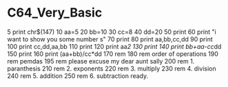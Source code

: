 # C64_Very_Basic

5 print chr$(147)
10 aa=5
20 bb=10
30 cc=8
40 dd=20
50 print
60 print "i want to show you some number
s"
70 print
80 print aa,bb,cc,dd
90 print
100 print cc,dd,aa,bb
110 print
120 print aa*2
130 print
140 print bb+aa-cc*dd
150 print
160 print (aa+bb)/cc*dd
170 rem
180 rem order of operations
190 rem pemdas
195 rem please excuse my dear aunt sally
200 rem 1. paranthesis
210 rem 2. exponents
220 rem 3. multiply
230 rem 4. division
240 rem 5. addition
250 rem 6. subtraction
ready.


















